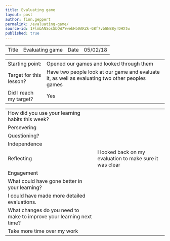 ```yaml
---
title: Evaluating game
layout: post
author: finn.geppert
permalink: /evaluating-game/
source-id: 1FlmbANSosSbQW7YwekHb0AKZk-G8f7vbGNB8yrDHXtw
published: true
---
```

<table>
  <tr>
    <td>Title</td>
    <td>Evaluating game</td>
    <td>Date</td>
    <td>05/02/18</td>
  </tr>
</table>


<table>
  <tr>
    <td>Starting point:</td>
    <td>Opened our games and looked through them</td>
  </tr>
  <tr>
    <td>Target for this lesson?</td>
    <td>Have two people look at our game and evaluate it, as well as evaluating two other peoples games</td>
  </tr>
  <tr>
    <td>Did I reach my target? </td>
    <td>Yes</td>
  </tr>
</table>


<table>
  <tr>
    <td>How did you use your learning habits this week?</td>
    <td></td>
  </tr>
  <tr>
    <td>Persevering</td>
    <td></td>
  </tr>
  <tr>
    <td>Questioning?</td>
    <td></td>
  </tr>
  <tr>
    <td>Independence</td>
    <td></td>
  </tr>
  <tr>
    <td>Reflecting</td>
    <td>I looked back on my evaluation to make sure it was clear</td>
  </tr>
  <tr>
    <td>Engagement</td>
    <td></td>
  </tr>
  <tr>
    <td>What could have gone better in your learning?</td>
    <td></td>
  </tr>
  <tr>
    <td>I could have made more detailed evaluations. </td>
    <td></td>
  </tr>
  <tr>
    <td>What changes do you need to make to improve your learning next time?</td>
    <td></td>
  </tr>
  <tr>
    <td>Take more time over my work</td>
    <td></td>
  </tr>
</table>


